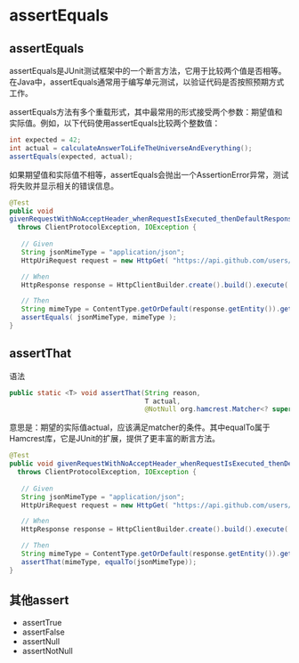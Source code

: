 # assertEquals

## assertEquals
assertEquals是JUnit测试框架中的一个断言方法，它用于比较两个值是否相等。在Java中，assertEquals通常用于编写单元测试，以验证代码是否按照预期方式工作。

assertEquals方法有多个重载形式，其中最常用的形式接受两个参数：期望值和实际值。例如，以下代码使用assertEquals比较两个整数值：
```java
int expected = 42;
int actual = calculateAnswerToLifeTheUniverseAndEverything();
assertEquals(expected, actual);
```

如果期望值和实际值不相等，assertEquals会抛出一个AssertionError异常，测试将失败并显示相关的错误信息。

```java
@Test
public void 
givenRequestWithNoAcceptHeader_whenRequestIsExecuted_thenDefaultResponseContentTypeIsJson()
  throws ClientProtocolException, IOException {
 
   // Given
   String jsonMimeType = "application/json";
   HttpUriRequest request = new HttpGet( "https://api.github.com/users/eugenp" );

   // When
   HttpResponse response = HttpClientBuilder.create().build().execute( request );

   // Then
   String mimeType = ContentType.getOrDefault(response.getEntity()).getMimeType();
   assertEquals( jsonMimeType, mimeType );
}
```

## assertThat

语法
```java
public static <T> void assertThat(String reason,
                                  T actual,
                                  @NotNull org.hamcrest.Matcher<? super T> matcher)
```
意思是：期望的实际值actual，应该满足matcher的条件。其中equalTo属于Hamcrest库，它是JUnit的扩展，提供了更丰富的断言方法。

```java
@Test
public void givenRequestWithNoAcceptHeader_whenRequestIsExecuted_thenDefaultResponseContentTypeIsJson()
  throws ClientProtocolException, IOException {
 
   // Given
   String jsonMimeType = "application/json";
   HttpUriRequest request = new HttpGet( "https://api.github.com/users/eugenp" );

   // When
   HttpResponse response = HttpClientBuilder.create().build().execute( request );

   // Then
   String mimeType = ContentType.getOrDefault(response.getEntity()).getMimeType();
   assertThat(mimeType, equalTo(jsonMimeType));
}
```

## 其他assert
* assertTrue
* assertFalse
* assertNull
* assertNotNull
